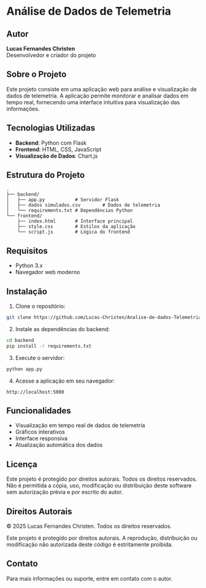 # Análise de Dados de Telemetria

## Autor
**Lucas Fernandes Christen**  
Desenvolvedor e criador do projeto

## Sobre o Projeto
Este projeto consiste em uma aplicação web para análise e visualização de dados de telemetria. A aplicação permite monitorar e analisar dados em tempo real, fornecendo uma interface intuitiva para visualização das informações.

## Tecnologias Utilizadas
- **Backend**: Python com Flask
- **Frontend**: HTML, CSS, JavaScript
- **Visualização de Dados**: Chart.js

## Estrutura do Projeto
```
.
├── backend/
│   ├── app.py           # Servidor Flask
│   ├── dados simulados.csv        # Dados de telemetria
│   └── requirements.txt # Dependências Python
└── frontend/
    ├── index.html       # Interface principal
    ├── style.css        # Estilos da aplicação
    └── script.js        # Lógica do frontend
```

## Requisitos
- Python 3.x
- Navegador web moderno

## Instalação
1. Clone o repositório:
```bash
git clone https://github.com/Lucas-Christen/Analise-de-dados-Telemetria.git
```

2. Instale as dependências do backend:
```bash
cd backend
pip install -r requirements.txt
```

3. Execute o servidor:
```bash
python app.py
```

4. Acesse a aplicação em seu navegador:
```
http://localhost:5000
```

## Funcionalidades
- Visualização em tempo real de dados de telemetria
- Gráficos interativos
- Interface responsiva
- Atualização automática dos dados

## Licença
Este projeto é protegido por direitos autorais. Todos os direitos reservados.  
Não é permitida a cópia, uso, modificação ou distribuição deste software sem autorização prévia e por escrito do autor.

## Direitos Autorais
© 2025 Lucas Fernandes Christen. Todos os direitos reservados.

Este projeto é protegido por direitos autorais. A reprodução, distribuição ou modificação não autorizada deste código é estritamente proibida.

## Contato
Para mais informações ou suporte, entre em contato com o autor.

